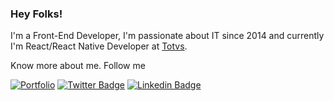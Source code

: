 ### Hey Folks! 

I'm a Front-End Developer, I'm passionate about IT since 2014 and currently I'm React/React Native Developer at [Totvs](https://www.totvs.com/).

Know more about me. Follow me

[![Portfolio](https://img.shields.io/badge/Blog-mattew.com.br-black)](https://mattew.netlify.app/)
[![Twitter Badge](https://img.shields.io/badge/-Twitter-1ca0f1?style=flat-square&labelColor=1ca0f1&logo=twitter&logoColor=white&link=https://twitter.com/matheus_v96)](https://twitter.com/matheus_v96)
[![Linkedin Badge](https://img.shields.io/badge/-LinkedIn-blue?style=flat-square&logo=Linkedin&logoColor=white&link=https://www.linkedin.com/in/matheusvieirabr/)](https://www.linkedin.com/in/matheusvieirabr/)
